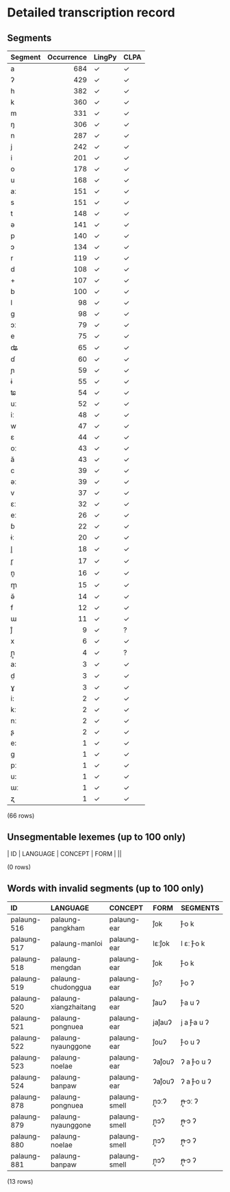 
# Detailed transcription record

## Segments

| Segment | Occurrence | LingPy | CLPA |
|:----------|-------------:|:---------|:-------|
| a | 684 | ✓ | ✓ |
| ʔ | 429 | ✓ | ✓ |
| h | 382 | ✓ | ✓ |
| k | 360 | ✓ | ✓ |
| m | 331 | ✓ | ✓ |
| ŋ | 306 | ✓ | ✓ |
| n | 287 | ✓ | ✓ |
| j | 242 | ✓ | ✓ |
| i | 201 | ✓ | ✓ |
| o | 178 | ✓ | ✓ |
| u | 168 | ✓ | ✓ |
| aː | 151 | ✓ | ✓ |
| s | 151 | ✓ | ✓ |
| t | 148 | ✓ | ✓ |
| ə | 141 | ✓ | ✓ |
| p | 140 | ✓ | ✓ |
| ɔ | 134 | ✓ | ✓ |
| r | 119 | ✓ | ✓ |
| d | 108 | ✓ | ✓ |
| + | 107 | ✓ | ✓ |
| b | 100 | ✓ | ✓ |
| l | 98 | ✓ | ✓ |
| ɡ | 98 | ✓ | ✓ |
| ɔː | 79 | ✓ | ✓ |
| e | 75 | ✓ | ✓ |
| ʥ | 65 | ✓ | ✓ |
| ɗ | 60 | ✓ | ✓ |
| ɲ | 59 | ✓ | ✓ |
| ɨ | 55 | ✓ | ✓ |
| ʨ | 54 | ✓ | ✓ |
| uː | 52 | ✓ | ✓ |
| iː | 48 | ✓ | ✓ |
| w | 47 | ✓ | ✓ |
| ɛ | 44 | ✓ | ✓ |
| oː | 43 | ✓ | ✓ |
| ă | 43 | ✓ | ✓ |
| c | 39 | ✓ | ✓ |
| əː | 39 | ✓ | ✓ |
| v | 37 | ✓ | ✓ |
| ɛː | 32 | ✓ | ✓ |
| eː | 26 | ✓ | ✓ |
| ɓ | 22 | ✓ | ✓ |
| ɨː | 20 | ✓ | ✓ |
| l̥ | 18 | ✓ | ✓ |
| r̥ | 17 | ✓ | ✓ |
| n̥ | 16 | ✓ | ✓ |
| m̥ | 15 | ✓ | ✓ |
| ə̆ | 14 | ✓ | ✓ |
| f | 12 | ✓ | ✓ |
| ɯ | 11 | ✓ | ✓ |
| j̊ | 9 | ✓ | ? |
| x | 6 | ✓ | ✓ |
| ɲ̥ | 4 | ✓ | ? |
| a: | 3 | ✓ | ✓ |
| d̤ | 3 | ✓ | ✓ |
| ɣ | 3 | ✓ | ✓ |
| i: | 2 | ✓ | ✓ |
| kː | 2 | ✓ | ✓ |
| nː | 2 | ✓ | ✓ |
| ʂ | 2 | ✓ | ✓ |
| e: | 1 | ✓ | ✓ |
| g | 1 | ✓ | ✓ |
| pː | 1 | ✓ | ✓ |
| u: | 1 | ✓ | ✓ |
| ɯː | 1 | ✓ | ✓ |
| ʐ | 1 | ✓ | ✓ |

(66 rows)



## Unsegmentable lexemes (up to 100 only)

| ID | LANGUAGE | CONCEPT | FORM |
||

(0 rows)



## Words with invalid segments (up to 100 only)

| ID | LANGUAGE | CONCEPT | FORM | SEGMENTS |
|:------------|:----------------------|:--------------|:-------|:---------------------|
| palaung-516 | palaung-pangkham | palaung-ear | j̊ok | <s> j̊ </s> o k |
| palaung-517 | palaung-manloi | palaung-ear | lɛːj̊ok | l ɛː <s> j̊ </s> o k |
| palaung-518 | palaung-mengdan | palaung-ear | j̊ok | <s> j̊ </s> o k |
| palaung-519 | palaung-chudonggua | palaung-ear | j̊o? | <s> j̊ </s> o ʔ |
| palaung-520 | palaung-xiangzhaitang | palaung-ear | j̊auɁ | <s> j̊ </s> a u ʔ |
| palaung-521 | palaung-pongnuea | palaung-ear | jaj̊auɁ | j a <s> j̊ </s> a u ʔ |
| palaung-522 | palaung-nyaunggone | palaung-ear | j̊ouʔ | <s> j̊ </s> o u ʔ |
| palaung-523 | palaung-noelae | palaung-ear | Ɂaj̊ouʔ | ʔ a <s> j̊ </s> o u ʔ |
| palaung-524 | palaung-banpaw | palaung-ear | Ɂaj̊ouɁ | ʔ a <s> j̊ </s> o u ʔ |
| palaung-878 | palaung-pongnuea | palaung-smell | ɲ̥ɔːɁ | <s> ɲ̥ </s> ɔː ʔ |
| palaung-879 | palaung-nyaunggone | palaung-smell | ɲ̥ɔʔ | <s> ɲ̥ </s> ɔ ʔ |
| palaung-880 | palaung-noelae | palaung-smell | ɲ̥ɔɁ | <s> ɲ̥ </s> ɔ ʔ |
| palaung-881 | palaung-banpaw | palaung-smell | ɲ̥ɔɁ | <s> ɲ̥ </s> ɔ ʔ |

(13 rows)


